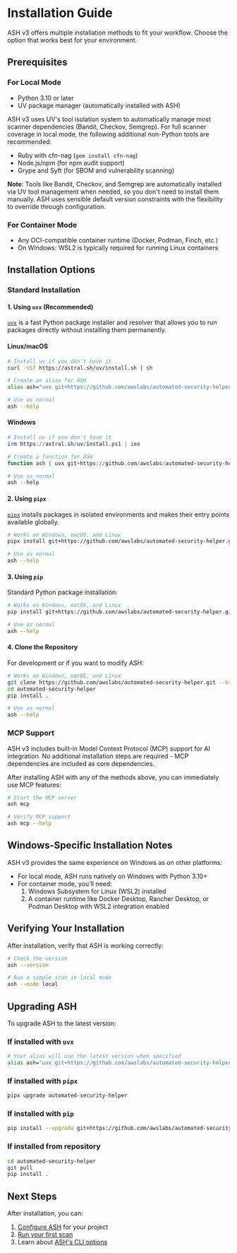 # Installation Guide

ASH v3 offers multiple installation methods to fit your workflow. Choose the option that works best for your environment.

## Prerequisites

### For Local Mode
- Python 3.10 or later
- UV package manager (automatically installed with ASH)

ASH v3 uses UV's tool isolation system to automatically manage most scanner dependencies (Bandit, Checkov, Semgrep). For full scanner coverage in local mode, the following additional non-Python tools are recommended:
- Ruby with cfn-nag (`gem install cfn-nag`)
- Node.js/npm (for npm audit support)
- Grype and Syft (for SBOM and vulnerability scanning)

**Note**: Tools like Bandit, Checkov, and Semgrep are automatically installed via UV tool management when needed, so you don't need to install them manually. ASH uses sensible default version constraints with the flexibility to override through configuration.

### For Container Mode
- Any OCI-compatible container runtime (Docker, Podman, Finch, etc.)
- On Windows: WSL2 is typically required for running Linux containers

## Installation Options

### Standard Installation

#### 1. Using `uvx` (Recommended)

[`uvx`](https://github.com/astral-sh/uv) is a fast Python package installer and resolver that allows you to run packages directly without installing them permanently.

#### Linux/macOS
```bash
# Install uv if you don't have it
curl -sSf https://astral.sh/uv/install.sh | sh

# Create an alias for ASH
alias ash="uvx git+https://github.com/awslabs/automated-security-helper.git@v3.0.0"

# Use as normal
ash --help
```

#### Windows
```powershell
# Install uv if you don't have it
irm https://astral.sh/uv/install.ps1 | iex

# Create a function for ASH
function ash { uvx git+https://github.com/awslabs/automated-security-helper.git@v3.0.0 $args }

# Use as normal
ash --help
```

#### 2. Using `pipx`

[`pipx`](https://pypa.github.io/pipx/) installs packages in isolated environments and makes their entry points available globally.

```bash
# Works on Windows, macOS, and Linux
pipx install git+https://github.com/awslabs/automated-security-helper.git@v3.0.0

# Use as normal
ash --help
```

#### 3. Using `pip`

Standard Python package installation:

```bash
# Works on Windows, macOS, and Linux
pip install git+https://github.com/awslabs/automated-security-helper.git@v3.0.0

# Use as normal
ash --help
```

#### 4. Clone the Repository

For development or if you want to modify ASH:

```bash
# Works on Windows, macOS, and Linux
git clone https://github.com/awslabs/automated-security-helper.git --branch v3.0.0
cd automated-security-helper
pip install .

# Use as normal
ash --help
```

### MCP Support

ASH v3 includes built-in Model Context Protocol (MCP) support for AI integration. No additional installation steps are required - MCP dependencies are included as core dependencies.

After installing ASH with any of the methods above, you can immediately use MCP features:

```bash
# Start the MCP server
ash mcp

# Verify MCP support
ash mcp --help
```

## Windows-Specific Installation Notes

ASH v3 provides the same experience on Windows as on other platforms:

- For local mode, ASH runs natively on Windows with Python 3.10+
- For container mode, you'll need:
  1. Windows Subsystem for Linux (WSL2) installed
  2. A container runtime like Docker Desktop, Rancher Desktop, or Podman Desktop with WSL2 integration enabled

## Verifying Your Installation

After installation, verify that ASH is working correctly:

```bash
# Check the version
ash --version

# Run a simple scan in local mode
ash --mode local
```

## Upgrading ASH

To upgrade ASH to the latest version:

### If installed with `uvx`
```bash
# Your alias will use the latest version when specified
alias ash="uvx git+https://github.com/awslabs/automated-security-helper.git@v3.0.0"
```

### If installed with `pipx`
```bash
pipx upgrade automated-security-helper
```

### If installed with `pip`
```bash
pip install --upgrade git+https://github.com/awslabs/automated-security-helper.git@v3.0.0
```

### If installed from repository
```bash
cd automated-security-helper
git pull
pip install .
```

## Next Steps

After installation, you can:

1. [Configure ASH](configuration-guide.md) for your project
2. [Run your first scan](quick-start-guide.md)
3. Learn about [ASH's CLI options](cli-reference.md)
